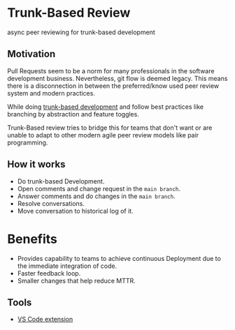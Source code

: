 # Trunk-Based Review

async peer reviewing for trunk-based development

## Motivation

Pull Requests seem to be a norm for many professionals in the software development business. Nevertheless, git flow is deemed legacy. This means there is a disconnection in between the preferred/know used peer review system and modern practices.

While doing [trunk-based development](https://www.atlassian.com/continuous-delivery/continuous-integration/trunk-based-development) and follow best practices like branching by abstraction and feature toggles.


Trunk-Based review tries to bridge this for teams that don't want or are unable to adapt to other modern agile peer review models like pair programming.

## How it works

- Do trunk-based Development.
- Open comments and change request in the `main branch`.
- Answer comments and do changes in the `main branch`.
- Resolve conversations. 
- Move conversation to historical log of it.

# Benefits

- Provides capability to teams to achieve continuous Deployment due to the immediate integration of code.
- Faster feedback loop.
- Smaller changes that help reduce MTTR.

## Tools

- [VS Code extension](https://marketplace.visualstudio.com/items?itemName=kanekotic.trunk-based-review)
